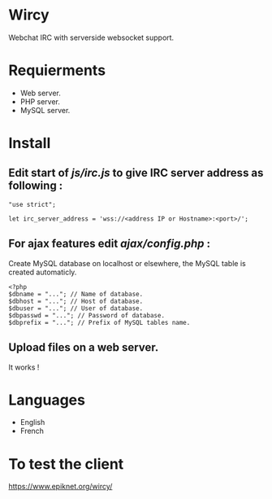 # Wircy
Webchat IRC with serverside websocket support.

# Requierments
- Web server.
- PHP server.
- MySQL server.

# Install

## Edit start of *js/irc.js* to give IRC server address as following :

```
"use strict";

let irc_server_address = 'wss://<address IP or Hostname>:<port>/';
```

## For ajax features edit *ajax/config.php* :

Create MySQL database on localhost or elsewhere, the MySQL table is created automaticly.

```
<?php
$dbname = "..."; // Name of database.
$dbhost = "..."; // Host of database.
$dbuser = "..."; // User of database.
$dbpasswd = "..."; // Password of database.
$dbprefix = "..."; // Prefix of MySQL tables name.
```

## Upload files on a web server.
It works !

# Languages
- English
- French

# To test the client
https://www.epiknet.org/wircy/
